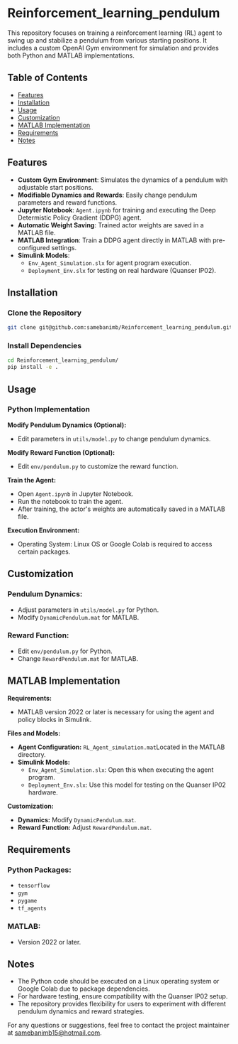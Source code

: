 # Reinforcement_learning_pendulum

This repository focuses on training a reinforcement learning (RL) agent to swing up and stabilize a pendulum from various starting positions. It includes a custom OpenAI Gym environment for simulation and provides both Python and MATLAB implementations.

## Table of Contents
- [Features](#features)
- [Installation](#installation)
- [Usage](#usage)
- [Customization](#customization)
- [MATLAB Implementation](#matlab-implementation)
- [Requirements](#requirements)
- [Notes](#notes)

## Features
- **Custom Gym Environment**: Simulates the dynamics of a pendulum with adjustable start positions.
- **Modifiable Dynamics and Rewards**: Easily change pendulum parameters and reward functions.
- **Jupyter Notebook**: `Agent.ipynb` for training and executing the Deep Determistic Policy Gradient (DDPG) agent.
- **Automatic Weight Saving**: Trained actor weights are saved in a MATLAB file.
- **MATLAB Integration**: Train a DDPG agent directly in MATLAB with pre-configured settings.
- **Simulink Models**:
  - `Env_Agent_Simulation.slx` for agent program execution.
  - `Deployment_Env.slx` for testing on real hardware (Quanser IP02).

## Installation

### Clone the Repository

```bash
git clone git@github.com:samebanimb/Reinforcement_learning_pendulum.git
```
### Install Dependencies
```bash
cd Reinforcement_learning_pendulum/
pip install -e .
```
## Usage

### Python Implementation

**Modify Pendulum Dynamics (Optional):**
- Edit parameters in `utils/model.py` to change pendulum dynamics.

**Modify Reward Function (Optional):**
- Edit `env/pendulum.py` to customize the reward function.

**Train the Agent:**
- Open `Agent.ipynb` in Jupyter Notebook.
- Run the notebook to train the agent.
- After training, the actor's weights are automatically saved in a MATLAB file.

**Execution Environment:**
- Operating System: Linux OS or Google Colab is required to access certain packages.

## Customization

### Pendulum Dynamics:
- Adjust parameters in `utils/model.py` for Python.
- Modify `DynamicPendulum.mat` for MATLAB.

### Reward Function:
- Edit `env/pendulum.py` for Python.
- Change `RewardPendulum.mat` for MATLAB.

## MATLAB Implementation

**Requirements:**
- MATLAB version 2022 or later is necessary for using the agent and policy blocks in Simulink.

**Files and Models:**
- **Agent Configuration:** `RL_Agent_simulation.mat`Located in the MATLAB directory.
- **Simulink Models:**
  - `Env_Agent_Simulation.slx`: Open this when executing the agent program.
  - `Deployment_Env.slx`: Use this model for testing on the Quanser IP02 hardware.

**Customization:**
- **Dynamics:** Modify `DynamicPendulum.mat`.
- **Reward Function:** Adjust `RewardPendulum.mat`.

## Requirements

### Python Packages:
- `tensorflow`
- `gym`
- `pygame`
- `tf_agents`

### MATLAB:
- Version 2022 or later.

## Notes
- The Python code should be executed on a Linux operating system or Google Colab due to package dependencies.
- For hardware testing, ensure compatibility with the Quanser IP02 setup.
- The repository provides flexibility for users to experiment with different pendulum dynamics and reward strategies.

For any questions or suggestions, feel free to contact the project maintainer at [samebanimb15@hotmail.com](mailto:samebanimb15@hotmail.com).
